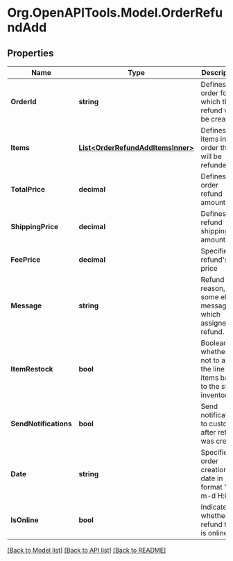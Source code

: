 # Org.OpenAPITools.Model.OrderRefundAdd

## Properties

Name | Type | Description | Notes
------------ | ------------- | ------------- | -------------
**OrderId** | **string** | Defines the order for which the refund will be created. | [optional] 
**Items** | [**List&lt;OrderRefundAddItemsInner&gt;**](OrderRefundAddItemsInner.md) | Defines items in the order that will be refunded | [optional] 
**TotalPrice** | **decimal** | Defines order refund amount. | [optional] 
**ShippingPrice** | **decimal** | Defines refund shipping amount. | [optional] 
**FeePrice** | **decimal** | Specifies refund&#39;s fee price | [optional] 
**Message** | **string** | Refund reason, or some else message which assigned to refund. | [optional] 
**ItemRestock** | **bool** | Boolean, whether or not to add the line items back to the store inventory. | [optional] [default to false]
**SendNotifications** | **bool** | Send notifications to customer after refund was created | [optional] [default to false]
**Date** | **string** | Specifies an order creation date in format Y-m-d H:i:s | [optional] 
**IsOnline** | **bool** | Indicates whether refund type is online | [optional] [default to false]

[[Back to Model list]](../README.md#documentation-for-models) [[Back to API list]](../README.md#documentation-for-api-endpoints) [[Back to README]](../README.md)

